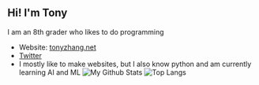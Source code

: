 ## Hi! I'm Tony
I am an 8th grader who likes to do programming
* Website: [tonyzhang.net](Tonyzhang.net)
* [Twitter](https://twitter.com/Tony24752364)
* I mostly like to make websites, but I also know python and am currently learning AI and ML 
![My Github Stats](https://github-readme-stats.vercel.app/api?username=Tony1324&count_private=true&show_icons=true&theme=sythwave&hide_border=true)
![Top Langs](https://github-readme-stats.vercel.app/api/top-langs/?username=Tony1324&layout=compact&hide_border=true&hide_title=true)
